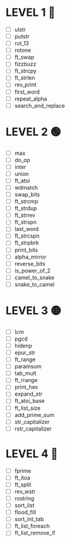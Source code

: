 # LEVEL 1 🔵

- [ ] ulstr   
- [ ] putstr   
- [ ] rot_13   
- [ ] rotone   
- [ ] ft_swap   
- [ ] fizzbuzz   
- [ ] ft_strcpy   
- [ ] ft_strlen   
- [ ] rev_print   
- [ ] first_word   
- [ ] repeat_alpha   
- [ ] search_and_replace

# LEVEL 2 🟢

- [ ] max   
- [ ] do_op   
- [ ] inter   
- [ ] union   
- [ ] ft_atoi   
- [ ] wdmatch   
- [ ] swap_bits   
- [ ] ft_strcmp   
- [ ] ft_strdup   
- [ ] ft_strrev   
- [ ] ft_strspn   
- [ ] last_word   
- [ ] ft_strcspn   
- [ ] ft_strpbrk   
- [ ] print_bits   
- [ ] alpha_mirror   
- [ ] reverse_bits   
- [ ] is_power_of_2   
- [ ] camel_to_snake   
- [ ] snake_to_camel

# LEVEL 3 🟡

- [ ] lcm   
- [ ] pgcd   
- [ ] hidenp   
- [ ] epur_str   
- [ ] ft_range   
- [ ] paramsum   
- [ ] tab_mult   
- [ ] ft_rrange   
- [ ] print_hex   
- [ ] expand_str   
- [ ] ft_atoi_base   
- [ ] ft_list_size   
- [ ] add_prime_sum   
- [ ] str_capitalizer   
- [ ] rstr_capitalizer

# LEVEL 4 🔴

- [ ] fprime   
- [ ] ft_itoa   
- [ ] ft_split   
- [ ] rev_wstr   
- [ ] rostring   
- [ ] sort_list   
- [ ] flood_fill   
- [ ] sort_int_tab   
- [ ] ft_list_foreach   
- [ ] ft_list_remove_if
